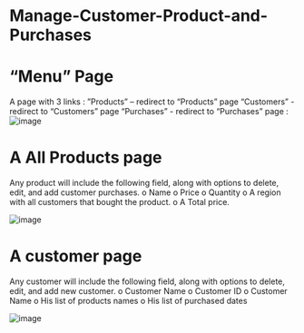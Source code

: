 # Manage-Customer-Product-and-Purchases

# “Menu” Page
A page with 3 links :
”Products” – redirect to “Products” page
“Customers” - redirect to “Customers” page
“Purchases” - redirect to “Purchases” page :
![image](https://github.com/user-attachments/assets/ff630173-4c5e-455f-8dbb-5191f542dbd4)

# A All Products page 
Any product will include the following field, along with options to delete, edit, and add customer purchases.
o Name 
o Price
o Quantity
o A region with all customers that bought the product.
o A Total price.

![image](https://github.com/user-attachments/assets/6aec2178-d858-49cc-adde-77b4d86b6bb1)

# A customer page 
Any customer will include the following field, along with options to delete, edit, and add new customer.
o Customer Name
o Customer ID
o Customer Name
o His list of products names
o His list of purchased dates

![image](https://github.com/user-attachments/assets/1be40906-dce4-4f44-bd9e-f4a30a29c544)


